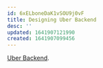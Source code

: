 ```yaml
---
id: 6xELboneDaK1vSOU9j0vF
title: Designing Uber Backend
desc: ''
updated: 1641907121990
created: 1641907099456
---
```


[Uber Backend](https://docs.google.com/drawings/d/1-kZWlP49_xPPXh3CmE_7g8WLbHwE2p6at4iVpGxwJj0/edit).
